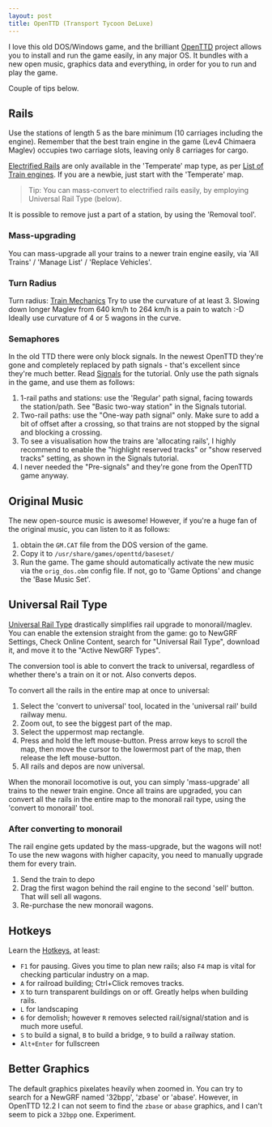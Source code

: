 ```yaml
---
layout: post
title: OpenTTD (Transport Tycoon DeLuxe)
---
```


I love this old DOS/Windows game, and the brilliant [OpenTTD](https://www.openttd.org/) project
allows you to install and run the game easily, in any major OS. It bundles with
a new open music, graphics data and everything, in order for you to run and play the game.

Couple of tips below.

## Rails

Use the stations of length 5 as the bare minimum (10 carriages including the engine).
Remember that the best train engine in the game (Lev4 Chimaera Maglev) occupies two carriage slots, leaving
only 8 carriages for cargo.

[Electrified Rails](https://wiki.openttd.org/en/Manual/Base%20Set/Electrified%20railways) are only available
in the 'Temperate' map type, as per [List of Train engines](https://wiki.openttd.org/en/Manual/Trains#list-of-train-engines-and-carriages).
If you are a newbie, just start with the 'Temperate' map.

> Tip: You can mass-convert to electrified rails easily, by employing Universal Rail Type (below).

It is possible to remove just a part of a station, by using the 'Removal tool'.

### Mass-upgrading

You can mass-upgrade all your trains to a newer train engine easily, via 'All Trains' / 'Manage List' / 'Replace Vehicles'.

### Turn Radius

Turn radius: [Train Mechanics](https://wiki.openttd.org/en/Manual/Game%20Mechanics/#trains)
Try to use the curvature of at least 3. Slowing down longer Maglev from 640 km/h to 264 km/h is a pain to watch :-D
Ideally use curvature of 4 or 5 wagons in the curve.

### Semaphores

In the old TTD there were only block signals. In the newest OpenTTD they're gone and completely replaced
by path signals - that's excellent since they're much better. Read [Signals](https://wiki.openttd.org/en/Manual/Signals)
for the tutorial. Only use the path signals in the game, and use them as follows:

1. 1-rail paths and stations: use the 'Regular' path signal, facing towards the station/path. See "Basic two-way station" in the Signals tutorial.
2. Two-rail paths: use the "One-way path signal" only. Make sure to add a bit of offset after
   a crossing, so that trains are not stopped by the signal and blocking a crossing.
3. To see a visualisation how the trains are 'allocating rails', I highly recommend to enable the "highlight reserved tracks" or
   "show reserved tracks" setting, as shown in the Signals tutorial.
4. I never needed the "Pre-signals" and they're gone from the OpenTTD game anyway.

## Original Music

The new open-source music is awesome! However, if you're a huge fan of the original music,
you can listen to it as follows:

1. obtain the `GM.CAT` file from the DOS version of the game.
2. Copy it to `/usr/share/games/openttd/baseset/`
3. Run the game. The game should automatically activate the new music via the `orig_dos.obm` config file. If not, go to
   'Game Options' and change the 'Base Music Set'.

## Universal Rail Type

[Universal Rail Type](https://wiki.openttd.org/en/Community/NewGRF/Universal%20Rail%20Type)
drastically simplifies rail upgrade to monorail/maglev. You can enable the extension
straight from the game: go to NewGRF Settings, Check Online Content, search for "Universal Rail Type",
download it, and move it to the "Active NewGRF Types".

The conversion tool is able to convert the track to universal, regardless of whether there's a train on it or not.
Also converts depos.

To convert all the rails in the entire map at once to universal:

1. Select the 'convert to universal' tool, located in the 'universal rail' build railway menu.
2. Zoom out, to see the biggest part of the map.
3. Select the uppermost map rectangle.
4. Press and hold the left mouse-button. Press arrow keys to scroll the map, then move the cursor to the lowermost part of the map, then release the left mouse-button.
5. All rails and depos are now universal.

When the monorail locomotive is out, you can simply 'mass-upgrade' all trains to the newer train engine. Once all trains are upgraded,
you can convert all the rails in the entire map to the monorail rail type, using the 'convert to monorail' tool.

### After converting to monorail

The rail engine gets updated by the mass-upgrade, but the wagons will not! To use the new wagons with higher capacity,
you need to manually upgrade them for every train.

1. Send the train to depo
2. Drag the first wagon behind the rail engine to the second 'sell' button. That will sell all wagons.
3. Re-purchase the new monorail wagons.

## Hotkeys

Learn the [Hotkeys](https://wiki.openttd.org/en/Manual/Hotkeys), at least:

* `F1` for pausing. Gives you time to plan new rails; also `F4` map is vital for checking particular industry on a map.
* `A` for railroad building; Ctrl+Click removes tracks.
* `X` to turn transparent buildings on or off. Greatly helps when building rails.
* `L` for landscaping
* `6` for demolish; however `R` removes selected rail/signal/station and is much more useful.
* `S` to build a signal, `B` to build a bridge, `9` to build a railway station.
* `Alt+Enter` for fullscreen

## Better Graphics

The default graphics pixelates heavily when zoomed in. You can try to search for a NewGRF named '32bpp', 'zbase' or 'abase'.
However, in OpenTTD 12.2 I can not seem to find the `zbase` or `abase` graphics, and I can't seem to pick a `32bpp` one.
Experiment.
